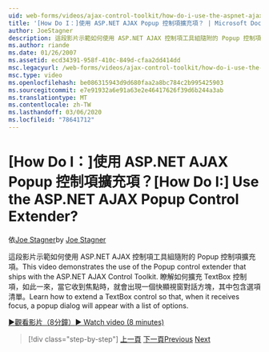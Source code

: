 ```yaml
---
uid: web-forms/videos/ajax-control-toolkit/how-do-i-use-the-aspnet-ajax-popup-control-extender
title: '[How Do I：]使用 ASP.NET AJAX Popup 控制項擴充項？ | Microsoft Docs'
author: JoeStagner
description: 這段影片示範如何使用 ASP.NET AJAX 控制項工具組隨附的 Popup 控制項擴充項。 瞭解如何擴充 TextBox 控制項，使其 。
ms.author: riande
ms.date: 01/26/2007
ms.assetid: ecd34391-958f-410c-849d-cfaa2dd414dd
msc.legacyurl: /web-forms/videos/ajax-control-toolkit/how-do-i-use-the-aspnet-ajax-popup-control-extender
msc.type: video
ms.openlocfilehash: be086315943d9d680faa2a8bc784c2b995425903
ms.sourcegitcommit: e7e91932a6e91a63e2e46417626f39d6b244a3ab
ms.translationtype: MT
ms.contentlocale: zh-TW
ms.lasthandoff: 03/06/2020
ms.locfileid: "78641712"
---
```

# <a name="how-do-i-use-the-aspnet-ajax-popup-control-extender"></a><span data-ttu-id="46c25-105">[How Do I：]使用 ASP.NET AJAX Popup 控制項擴充項？</span><span class="sxs-lookup"><span data-stu-id="46c25-105">[How Do I:] Use the ASP.NET AJAX Popup Control Extender?</span></span>

<span data-ttu-id="46c25-106">依[Joe Stagner](https://github.com/JoeStagner)</span><span class="sxs-lookup"><span data-stu-id="46c25-106">by [Joe Stagner](https://github.com/JoeStagner)</span></span>

<span data-ttu-id="46c25-107">這段影片示範如何使用 ASP.NET AJAX 控制項工具組隨附的 Popup 控制項擴充項。</span><span class="sxs-lookup"><span data-stu-id="46c25-107">This video demonstrates the use of the Popup control extender that ships with the ASP.NET AJAX Control Toolkit.</span></span> <span data-ttu-id="46c25-108">瞭解如何擴充 TextBox 控制項，如此一來，當它收到焦點時，就會出現一個快顯視窗對話方塊，其中包含選項清單。</span><span class="sxs-lookup"><span data-stu-id="46c25-108">Learn how to extend a TextBox control so that, when it receives focus, a popup dialog will appear with a list of options.</span></span>

[<span data-ttu-id="46c25-109">&#9654;觀看影片（8分鐘）</span><span class="sxs-lookup"><span data-stu-id="46c25-109">&#9654; Watch video (8 minutes)</span></span>](https://channel9.msdn.com/Blogs/ASP-NET-Site-Videos/how-do-i-use-the-aspnet-ajax-popup-control-extender)

> [!div class="step-by-step"]
> <span data-ttu-id="46c25-110">[上一頁](how-do-i-use-the-aspnet-ajax-textboxwatermark-control-extender.md)
> [下一頁](how-do-i-use-the-aspnet-ajax-modalpopup-extender-control.md)</span><span class="sxs-lookup"><span data-stu-id="46c25-110">[Previous](how-do-i-use-the-aspnet-ajax-textboxwatermark-control-extender.md)
[Next](how-do-i-use-the-aspnet-ajax-modalpopup-extender-control.md)</span></span>
